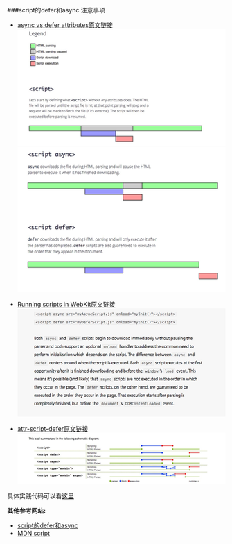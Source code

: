 ###script的defer和async 注意事项

*  [async vs defer attributes原文链接][1]
![Alt text](../styles/async1.png)
![Alt text](../styles/async2.png)

*  [Running scripts in WebKit原文链接][2]
![Alt text](../styles/async3.png)

*  [attr-script-defer原文链接][3]
![Alt text](../styles/async4.png)


[1]: http://www.growingwiththeweb.com/2014/02/async-vs-defer-attributes.html
[2]: https://webkit.org/blog/1395/running-scripts-in-webkit/
[3]: https://html.spec.whatwg.org/multipage/scripting.html#attr-script-defer


具体实践代码可以看[这里](https://github.com/zhenghuahou/node/blob/master/demo13/readme.md)


**其他参考网站:**
 * [script的defer和async](http://ued.ctrip.com/blog/script-defer-and-async.html)
 * [MDN script](https://developer.mozilla.org/en-US/docs/Web/HTML/Element/script)